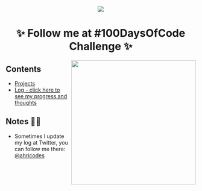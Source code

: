 <p align="center">
<img src="https://user-images.githubusercontent.com/108016103/178161168-b5788b12-0408-49ab-8fbb-4f31dbd3ac56.gif">
</p>

<h1 align="center">✨ Follow me at #100DaysOfCode Challenge ✨</h1>
<img src="https://i.pinimg.com/564x/fc/2e/d1/fc2ed1ad5e1cc2b3ffe1bbf499901a02.jpg" height="330em" align="right">
<h2>Contents</h2>

* [Projects](rules.md)
* [Log - click here to see my progress and thoughts](log.md)

## Notes 💅🏻

* Sometimes I update my log at Twitter, you can follow me there: [@ahricodes](https://twitter.com/ka11away)
